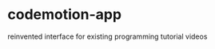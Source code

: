 <!-- # codemotion

This project is generated with [yo angular generator](https://github.com/yeoman/generator-angular) version 0.15.1.

## Build & development

Run `grunt` for building and `grunt serve` for preview.

## Testing

Running `grunt test` will run the unit tests with karma.
 -->

# codemotion-app
reinvented interface for existing programming tutorial videos